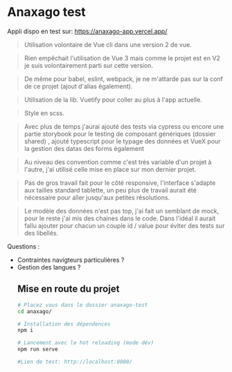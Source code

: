 # Anaxago test

Appli dispo en test sur: <a href="https://anaxago-app.vercel.app/">https://anaxago-app.vercel.app/</a>

> Utilisation volontaire de Vue cli dans une version 2 de vue.

> Rien empêchait l'utilisation de Vue 3 mais comme le projet est en V2 je suis volontairement parti sur cette version.

> De même pour babel, eslint, webpack, je ne m'attarde pas sur la conf de ce projet (ajout d'alias également).

> Utilisation de la lib. Vuetify pour coller au plus à l'app actuelle.

> Style en scss.

> Avec plus de temps j'aurai ajouté des tests via cypress ou encore une partie storybook pour le testing de composant génériques (dossier shared) , ajouté typescript pour le typage des données et VueX pour la gestion des datas des forms également

> Au niveau des convention comme c'est très variable d'un projet à l'autre, j'ai utilisé celle mise en place sur mon dernier projet.

> Pas de gros travail fait pour le côté responsive, l'interface s'adapte aux tailles standard tablette, un peu plus de travail aurait été nécessaire pour aller jusqu'aux petites résolutions.

> Le modèle des données n'est pas top, j'ai fait un semblant de mock, pour le reste j'ai mis des chaines dans le code. Dans l'idéal il aurait fallu ajouter pour chacun un couple id / value pour éviter des tests sur des libellés.

Questions :

<ul><li>Contraintes navigteurs particulières ? </li><li> Gestion des langues ?</li>

## Mise en route du projet

```bash
# Placez vous dans le dossier anaxago-test
cd anaxago/

# Installation des dépendences
npm i

# Lancement avec le hot reloading (mode dév)
npm run serve

#Lien de test: http://localhost:8080/

```
